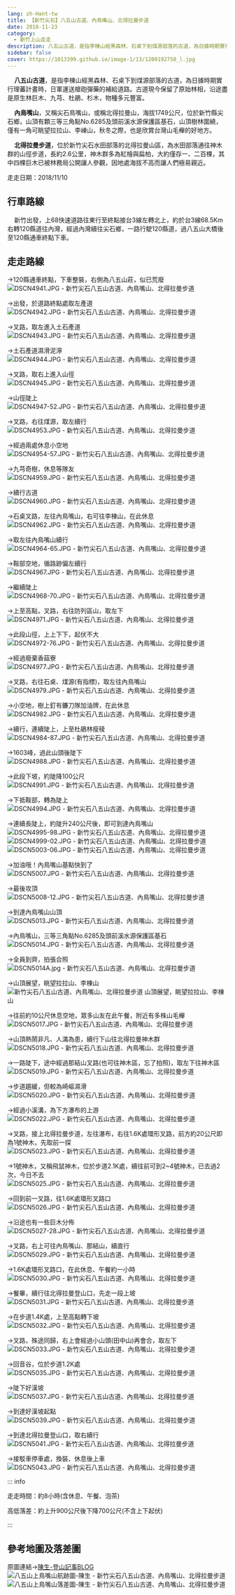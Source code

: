 ```yaml
---
lang: zh-Hant-tw
title: 【新竹尖石】八五山古道、內鳥嘴山、北得拉曼步道
date: 2018-11-23
category: 
  - 新竹上山走走
description: 八五山古道，是指李棟山經黑森林、石桌下到煤源部落的古道，為日據時期實行理蕃計畫時，日軍運送槍砲彈藥的補給道路。古道現今保留了原始林相，沿途盡是原生林巨木、九芎、杜鵑、杉木，物種多元豐富。 內鳥嘴山，又稱尖石鳥嘴山，或稱北得拉曼山，海拔1749公尺，位於新竹縣尖石鄉，山頂有顆三等三角點No.6285及頭前溪水源保護區基石，山頂樹林圍繞，僅有一角可眺望拉拉山、李崠山，秋冬之際，也是欣賞台灣山毛櫸的好地方。 北得拉曼步道，位於新竹尖石水田部落的北得拉曼山區，為水田部落通往神木群的山徑步道，長約2.6公里，神木群多為紅檜與扁柏，大約僅存一、二百棵，其中四棵巨木已被林務局公開讓人參觀，因地處海拔不高而讓人們極易親近。
sidebar: false
cover: https://1013399.github.io/image-1/13/1200192750_l.jpg
---
```


    **八五山古道**，是指李棟山經黑森林、石桌下到煤源部落的古道，為日據時期實行理蕃計畫時，日軍運送槍砲彈藥的補給道路。古道現今保留了原始林相，沿途盡是原生林巨木、九芎、杜鵑、杉木，物種多元豐富。  

    **內鳥嘴山**，又稱尖石鳥嘴山，或稱北得拉曼山，海拔1749公尺，位於新竹縣尖石鄉，山頂有顆三等三角點No.6285及頭前溪水源保護區基石，山頂樹林圍繞，僅有一角可眺望拉拉山、李崠山，秋冬之際，也是欣賞台灣山毛櫸的好地方。  

    **北得拉曼步道**，位於新竹尖石水田部落的北得拉曼山區，為水田部落通往神木群的山徑步道，長約2.6公里，神木群多為紅檜與扁柏，大約僅存一、二百棵，其中四棵巨木已被林務局公開讓人參觀，因地處海拔不高而讓人們極易親近。

<!-- more -->

走走日期：2018/11/10

## 行車路線  
    新竹出發，上68快速道路往東行至終點接台3線左轉北上，約於台3線68.5Km右轉120縣道往內灣，經過內灣續往尖石鄉，一路行駛120縣道，過八五山大橋後至120縣通車終點下車。

## 走走路線  
→120縣通車終點，下車整裝，右側為八五山莊，似已荒廢  
![DSCN4941.JPG - 新竹尖石八五山古道、內鳥嘴山、北得拉曼步道](https://1013399.github.io/image-1/13/1200193584_l.jpg)

→出發，於道路終點處取左產道  
![DSCN4942.JPG - 新竹尖石八五山古道、內鳥嘴山、北得拉曼步道](https://1013399.github.io/image-1/13/1200192428_l.jpg)

→叉路，取左進入土石產道  
![DSCN4943.JPG - 新竹尖石八五山古道、內鳥嘴山、北得拉曼步道](https://1013399.github.io/image-1/13/1200194066_l.jpg)

→土石產道濕滑泥濘  
![DSCN4944.JPG - 新竹尖石八五山古道、內鳥嘴山、北得拉曼步道](https://1013399.github.io/image-1/13/1200193399_l.jpg)

→叉路，取右上進入山徑  
![DSCN4945.JPG - 新竹尖石八五山古道、內鳥嘴山、北得拉曼步道](https://1013399.github.io/image-1/13/1200193586_l.jpg)

→山徑陡上  
![DSCN4947-52.JPG - 新竹尖石八五山古道、內鳥嘴山、北得拉曼步道](https://1013399.github.io/image-1/13/1200193974_l.jpg)

→叉路，右往煤源，取左續行  
![DSCN4953.JPG - 新竹尖石八五山古道、內鳥嘴山、北得拉曼步道](https://1013399.github.io/image-1/13/1200193587_l.jpg)

→經過兩處休息小空地  
![DSCN4954-57.JPG - 新竹尖石八五山古道、內鳥嘴山、北得拉曼步道](https://1013399.github.io/image-1/13/1200192741_l.jpg)

→九芎奇樹，休息等隊友  
![DSCN4959.JPG - 新竹尖石八五山古道、內鳥嘴山、北得拉曼步道](https://1013399.github.io/image-1/13/1200192647_l.jpg)

→續行古道  
![DSCN4960.JPG - 新竹尖石八五山古道、內鳥嘴山、北得拉曼步道](https://1013399.github.io/image-1/13/1200193872_l.jpg)

→石桌叉路，左往內鳥嘴山，右可往李棟山，在此休息  
![DSCN4962.JPG - 新竹尖石八五山古道、內鳥嘴山、北得拉曼步道](https://1013399.github.io/image-1/13/1200194365_l.jpg)

→取左往內鳥嘴山續行  
![DSCN4964-65.JPG - 新竹尖石八五山古道、內鳥嘴山、北得拉曼步道](https://1013399.github.io/image-1/13/1200194267_l.jpg)

→鞍部空地，循路跡偏左續行  
![DSCN4967.JPG - 新竹尖石八五山古道、內鳥嘴山、北得拉曼步道](https://1013399.github.io/image-1/13/1200194268_l.jpg)

→繼續陡上  
![DSCN4968-70.JPG - 新竹尖石八五山古道、內鳥嘴山、北得拉曼步道](https://1013399.github.io/image-1/13/1200194368_l.jpg)

→上至高點，叉路，右往防列區山，取左下  
![DSCN4971.JPG - 新竹尖石八五山古道、內鳥嘴山、北得拉曼步道](https://1013399.github.io/image-1/13/1200194070_l.jpg)

→此段山徑，上上下下，起伏不大  
![DSCN4972-76.JPG - 新竹尖石八五山古道、內鳥嘴山、北得拉曼步道](https://1013399.github.io/image-1/13/1200192429_l.jpg)

→經過廢棄香菇寮  
![DSCN4977.JPG - 新竹尖石八五山古道、內鳥嘴山、北得拉曼步道](https://1013399.github.io/image-1/13/1200192827_l.jpg)

→叉路，右往石桌、煤源(有指標)，取左往內鳥嘴山  
![DSCN4979.JPG - 新竹尖石八五山古道、內鳥嘴山、北得拉曼步道](https://1013399.github.io/image-1/13/1200192430_l.jpg)

→小空地，樹上釘有鐮刀隊加油牌，在此休息  
![DSCN4982.JPG - 新竹尖石八五山古道、內鳥嘴山、北得拉曼步道](https://1013399.github.io/image-1/13/1200192744_l.jpg)

→續行，連續陡上，上至杜鵑林瘦稜  
![DSCN4984-87.JPG - 新竹尖石八五山古道、內鳥嘴山、北得拉曼步道](https://1013399.github.io/image-1/13/1200194073_l.jpg)

→1603峰，過此山頭後陡下  
![DSCN4988.JPG - 新竹尖石八五山古道、內鳥嘴山、北得拉曼步道](https://1013399.github.io/image-1/13/1200192829_l.jpg)

→此段下坡，約陡降100公尺  
![DSCN4991.JPG - 新竹尖石八五山古道、內鳥嘴山、北得拉曼步道](https://1013399.github.io/image-1/13/1200193404_l.jpg)

→下抵鞍部，轉為陡上  
![DSCN4994.JPG - 新竹尖石八五山古道、內鳥嘴山、北得拉曼步道](https://1013399.github.io/image-1/13/1200192830_l.jpg)

→連續長陡上，約陡升240公尺後，即可到達內鳥嘴山  
![DSCN4995-98.JPG - 新竹尖石八五山古道、內鳥嘴山、北得拉曼步道](https://1013399.github.io/image-1/13/1200194466_l.jpg)  
![DSCN4999-02.JPG - 新竹尖石八五山古道、內鳥嘴山、北得拉曼步道](https://1013399.github.io/image-1/13/1200192434_l.jpg)  
![DSCN5003-06.JPG - 新竹尖石八五山古道、內鳥嘴山、北得拉曼步道](https://1013399.github.io/image-1/13/1200193880_l.jpg)

→加油哦！內鳥嘴山基點快到了  
![DSCN5007.JPG - 新竹尖石八五山古道、內鳥嘴山、北得拉曼步道](https://1013399.github.io/image-1/13/1200192653_l.jpg)

→最後攻頂  
![DSCN5008-12.JPG - 新竹尖石八五山古道、內鳥嘴山、北得拉曼步道](https://1013399.github.io/image-1/13/1200193410_l.jpg)

→到達內鳥嘴山山頂  
![DSCN5013.JPG - 新竹尖石八五山古道、內鳥嘴山、北得拉曼步道](https://1013399.github.io/image-1/13/1200193881_l.jpg)

→內鳥嘴山，三等三角點No.6285及頭前溪水源保護區基石  
![DSCN5014.JPG - 新竹尖石八五山古道、內鳥嘴山、北得拉曼步道](https://1013399.github.io/image-1/13/1200192749_l.jpg)

→全員到齊，拍張合照  
![DSCN5014A.jpg - 新竹尖石八五山古道、內鳥嘴山、北得拉曼步道](https://1013399.github.io/image-1/13/1200193597_l.jpg)

→山頂展望，眺望拉拉山、李棟山  
![新竹尖石八五山古道、內鳥嘴山、北得拉曼步道 山頂展望，眺望拉拉山、李棟山](https://1013399.github.io/image-1/13/1200192750_l.jpg)

→往前約10公尺休息空地，眾多山友在此午餐，附近有多株山毛櫸  
![DSCN5017.JPG - 新竹尖石八五山古道、內鳥嘴山、北得拉曼步道](https://1013399.github.io/image-1/13/1200192436_l.jpg)

→山頂熱鬧非凡、人滿為患，續行下山往北得拉曼神木群  
![DSCN5018.JPG - 新竹尖石八五山古道、內鳥嘴山、北得拉曼步道](https://1013399.github.io/image-1/13/1200194276_l.jpg)

→一路陡下，途中經過那結山叉路(也可往神木區，忘了拍照)，取左下往神木區  
![DSCN5019.JPG - 新竹尖石八五山古道、內鳥嘴山、北得拉曼步道](https://1013399.github.io/image-1/13/1200192437_l.jpg)

→步道趨緩，但較為崎嶇濕滑  
![DSCN5020.JPG - 新竹尖石八五山古道、內鳥嘴山、北得拉曼步道](https://1013399.github.io/image-1/13/1200194376_l.jpg)

→經過小溪溝，為下方瀑布的上游  
![DSCN5022.JPG - 新竹尖石八五山古道、內鳥嘴山、北得拉曼步道](https://1013399.github.io/image-1/13/1200192835_l.jpg)

→叉路，接上北得拉曼步道，左往瀑布，右往1.6K處環形叉路，前方約20公尺即為1號神木，先取前一探  
![DSCN5023.JPG - 新竹尖石八五山古道、內鳥嘴山、北得拉曼步道](https://1013399.github.io/image-1/13/1200194566_l.jpg)

→1號神木，又稱飛鼠神木，位於步道2.1K處，續往前可到2~4號神木，已去過2次，今日不去  
![DSCN5025.JPG - 新竹尖石八五山古道、內鳥嘴山、北得拉曼步道](https://1013399.github.io/image-1/13/1200192656_l.jpg)

→回到前一叉路，往1.6K處環形叉路口  
![DSCN5026.JPG - 新竹尖石八五山古道、內鳥嘴山、北得拉曼步道](https://1013399.github.io/image-1/13/1200192658_l.jpg)

→沿途也有一些巨木分佈  
![DSCN5027-28.JPG - 新竹尖石八五山古道、內鳥嘴山、北得拉曼步道](https://1013399.github.io/image-1/13/1200192660_l.jpg)

→叉路，右上可往內鳥嘴山、那結山，續直行  
![DSCN5029.JPG - 新竹尖石八五山古道、內鳥嘴山、北得拉曼步道](https://1013399.github.io/image-1/13/1200193509_l.jpg)

→1.6K處環形叉路口，在此休息、午餐約一小時  
![DSCN5030.JPG - 新竹尖石八五山古道、內鳥嘴山、北得拉曼步道](https://1013399.github.io/image-1/13/1200194568_l.jpg)

→餐畢，續行往北得拉曼登山口，先走一段上坡  
![DSCN5031.JPG - 新竹尖石八五山古道、內鳥嘴山、北得拉曼步道](https://1013399.github.io/image-1/13/1200194074_l.jpg)

→在步道1.4K處，上至高點轉下坡  
![DSCN5032.JPG - 新竹尖石八五山古道、內鳥嘴山、北得拉曼步道](https://1013399.github.io/image-1/13/1200194570_l.jpg)

→叉路，殊途同歸，右上會經過小山頭(田中山)再會合，取左下  
![DSCN5033.JPG - 新竹尖石八五山古道、內鳥嘴山、北得拉曼步道](https://1013399.github.io/image-1/13/1200193977_l.jpg)

→回音谷，位於步道1.2K處  
![DSCN5035.JPG - 新竹尖石八五山古道、內鳥嘴山、北得拉曼步道](https://1013399.github.io/image-1/13/1200194379_l.jpg)

→陡下好漢坡  
![DSCN5037.JPG - 新竹尖石八五山古道、內鳥嘴山、北得拉曼步道](https://1013399.github.io/image-1/13/1200194278_l.jpg)

→到達好漢坡起點  
![DSCN5039.JPG - 新竹尖石八五山古道、內鳥嘴山、北得拉曼步道](https://1013399.github.io/image-1/13/1200194381_l.jpg)

→到達北得拉曼登山口，取右續行  
![DSCN5041.JPG - 新竹尖石八五山古道、內鳥嘴山、北得拉曼步道](https://1013399.github.io/image-1/13/1200193512_l.jpg)

→接駁車停車處，換裝、休息後上車  
![DSCN5043.JPG - 新竹尖石八五山古道、內鳥嘴山、北得拉曼步道](https://1013399.github.io/image-1/13/1200194471_l.jpg)

::: info

走走時間：約8小時(含休息、午餐、泡茶)

高低落差：約上升900公尺後下降700公尺(不含上下起伏)

:::

## 參考地圖及落差圖
原圖連結→[陳生-登山記事BLOG](https://blog.xuite.net/c220435988/123/477425767)  
![八五山上鳥嘴山航跡圖-陳生 - 新竹尖石八五山古道、內鳥嘴山、北得拉曼步道](https://1013399.github.io/image-1/13/1200194075_l.jpg)  
![八五山上鳥嘴山落差圖-陳生 - 新竹尖石八五山古道、內鳥嘴山、北得拉曼步道](https://1013399.github.io/image-1/13/1200193883_l.jpg)